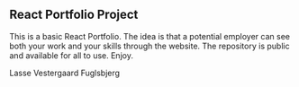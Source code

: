 ## React Portfolio Project

This is a basic React Portfolio. The idea is that a potential employer can see both your work and your skills through the website. The repository is public and available for all to use. Enjoy.

Lasse Vestergaard Fuglsbjerg
